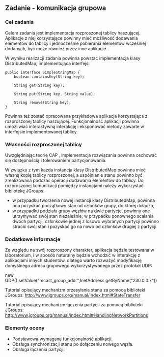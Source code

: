 ## Zadanie - komunikacja grupowa
### Cel zadania
Celem zadania jest implementacja rozproszonej tablicy haszującej. Aplikacje z niej korzystające powinny mieć możliwość dodawania elementów do tablicy i jednocześnie pobierania elementów wcześniej dodanych, być może również przez inne aplikacje.

W wyniku realizacji zadania powinna powstać implementacja klasy DistributedMap, implementująca interfejs:
```
public interface SimpleStringMap {
    boolean containsKey(String key);

    String get(String key);

    String put(String key, String value);

    String remove(String key);
}
```
 

Powinna też zostać opracowana przykładowa aplikacja korzystająca z rozproszonej tablicy haszującej. Funkcjonalność aplikacji powinna umożliwiać interaktywną interakcję i eksponować metody zawarte w interfejsie implementowanej tablicy.

### Własności rozproszonej tablicy
Uwzględniając teorię CAP , implementacja rozwiązania powinna cechować się dostępnością i tolerowaniem partycjonowania.

W związku z tym każda instancja klasy DistributedMap powinna mieć własną kopię tablicy rozproszonej, a uspójnianie stanu powinno być zrealizowana podczas operacji dodawania elementów do tablicy. Do rozproszonej komunikacji pomiędzy instancjami należy wykorzystać bibliotekę JGroups:

- w przypadku tworzenia nowej instancji klasy DistributedMap, powinna ona pozyskać początkowy stan od członków grupy, do której dołącza,
- w przypadku podziału grupy węzłów na dwie partycje, powinny one utrzymywać swój stan niezależnie; w przypadku ponownego scalania dwóch partycji, członkowie jednej z losowo wybranych partycji powinno stracić swój stan i pozyskać go na nowo od członków drugiej z partycji.
### Dodatkowe informacje
Ze względu na swój rozproszony charakter, aplikacja będzie testowana w laboratorium, i w sposób naturalny będzie wchodzić w interakcję z aplikacjami innych studentów, dlatego warto rozważyć modyfikację domyślnego adresu grupowego wykorzystywanego przez protokół UDP:

new UDP().setValue("mcast_group_addr",InetAddress.getByName("230.0.0.x"))

Tutorial opisujący mechanizm przesyłania stanu za pomocą biblioteki JGroups:
http://www.jgroups.org/manual/index.html#StateTransfer

Tutorial opisujący mechanizm łączenia partycji za pomocą biblioteki JGroups:
http://www.jgroups.org/manual/index.html#HandlingNetworkPartitions

 

### Elementy oceny
- Podstawowa wymagana funkcjonalność aplikacji.
- Obsługa synchronizacji stanu po dołączeniu nowego węzła.
- Obsługa łączenia partycji.
